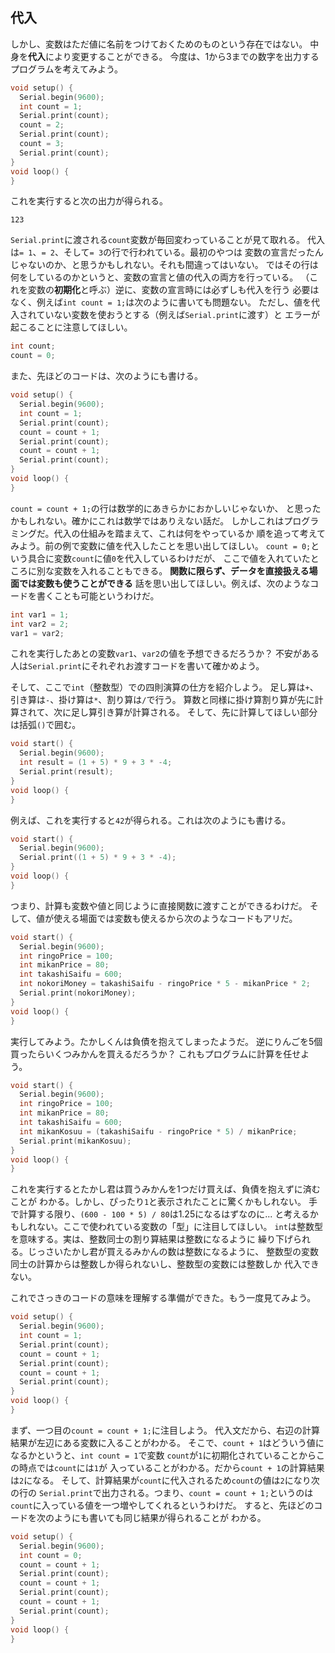 ## 代入

しかし、変数はただ値に名前をつけておくためのものという存在ではない。
中身を**代入**により変更することができる。
今度は、1から3までの数字を出力するプログラムを考えてみよう。

```cpp
void setup() {
  Serial.begin(9600);
  int count = 1;
  Serial.print(count);
  count = 2;
  Serial.print(count);
  count = 3;
  Serial.print(count);
}
void loop() {
}
```

これを実行すると次の出力が得られる。

```
123
```

`Serial.print`に渡される`count`変数が毎回変わっていることが見て取れる。
代入は`= 1`、`= 2`、そして`= 3`の行で行われている。最初のやつは
変数の宣言だったんじゃないのか、と思うかもしれない。それも間違ってはいない。
ではその行は何をしているのかというと、変数の宣言と値の代入の両方を行っている。
（これを変数の**初期化**と呼ぶ）逆に、変数の宣言時には必ずしも代入を行う
必要はなく、例えば`int count = 1;`は次のように書いても問題ない。
ただし、値を代入されていない変数を使おうとする（例えば`Serial.print`に渡す）と
エラーが起こることに注意してほしい。

```cpp
int count;
count = 0;
```

また、先ほどのコードは、次のようにも書ける。

```cpp
void setup() {
  Serial.begin(9600);
  int count = 1;
  Serial.print(count);
  count = count + 1;
  Serial.print(count);
  count = count + 1;
  Serial.print(count);
}
void loop() {
}
```

`count = count + 1;`の行は数学的にあきらかにおかしいじゃないか、
と思ったかもしれない。確かにこれは数学ではありえない話だ。
しかしこれはプログラミングだ。代入の仕組みを踏まえて、これは何をやっているか
順を追って考えてみよう。前の例で変数に値を代入したことを思い出してほしい。
`count = 0;`という具合に変数`count`に値`0`を代入しているわけだが、
ここで値を入れていたところに別な変数を入れることもできる。
**関数に限らず、データを直接扱える場面では変数も使うことができる**
話を思い出してほしい。例えば、次のようなコードを書くことも可能というわけだ。

```cpp
int var1 = 1;
int var2 = 2;
var1 = var2;
```

これを実行したあとの変数`var1`、`var2`の値を予想できるだろうか？
不安がある人は`Serial.print`にそれぞれお渡すコードを書いて確かめよう。

そして、ここで`int`（整数型）での四則演算の仕方を紹介しよう。
足し算は`+`、引き算は`-`、掛け算は`*`、割り算は`/`で行う。
算数と同様に掛け算割り算が先に計算されて、次に足し算引き算が計算される。
そして、先に計算してほしい部分は括弧`()`で囲む。

```cpp
void start() {
  Serial.begin(9600);
  int result = (1 + 5) * 9 + 3 * -4;
  Serial.print(result);
}
void loop() {
}
```

例えば、これを実行すると`42`が得られる。これは次のようにも書ける。

```cpp
void start() {
  Serial.begin(9600);
  Serial.print((1 + 5) * 9 + 3 * -4);
}
void loop() {
}
```

つまり、計算も変数や値と同じように直接関数に渡すことができるわけだ。
そして、値が使える場面では変数も使えるから次のようなコードもアリだ。

```cpp
void start() {
  Serial.begin(9600);
  int ringoPrice = 100;
  int mikanPrice = 80;
  int takashiSaifu = 600;
  int nokoriMoney = takashiSaifu - ringoPrice * 5 - mikanPrice * 2;
  Serial.print(nokoriMoney);
}
void loop() {
}
```

実行してみよう。たかしくんは負債を抱えてしまったようだ。
逆にりんごを5個買ったらいくつみかんを買えるだろうか？
これもプログラムに計算を任せよう。

```cpp
void start() {
  Serial.begin(9600);
  int ringoPrice = 100;
  int mikanPrice = 80;
  int takashiSaifu = 600;
  int mikanKosuu = (takashiSaifu - ringoPrice * 5) / mikanPrice;
  Serial.print(mikanKosuu);
}
void loop() {
}
```

これを実行するとたかし君は買うみかんを1つだけ買えば、負債を抱えずに済むことが
わかる。しかし、ぴったり`1`と表示されたことに驚くかもしれない。
手で計算する限り、`(600 - 100 * 5) / 80`は1.25になるはずなのに...
と考えるかもしれない。ここで使われている変数の「型」に注目してほしい。
`int`は整数型を意味する。実は、整数同士の割り算結果は整数になるように
繰り下げられる。じっさいたかし君が買えるみかんの数は整数になるように、
整数型の変数同士の計算からは整数しか得られないし、整数型の変数には整数しか
代入できない。

これでさっきのコードの意味を理解する準備ができた。もう一度見てみよう。

```cpp
void setup() {
  Serial.begin(9600);
  int count = 1;
  Serial.print(count);
  count = count + 1;
  Serial.print(count);
  count = count + 1;
  Serial.print(count);
}
void loop() {
}
```

まず、一つ目の`count = count + 1;`に注目しよう。
代入文だから、右辺の計算結果が左辺にある変数に入ることがわかる。
そこで、`count + 1`はどういう値になるかというと、`int count = 1`で変数
`count`が`1`に初期化されていることからこの時点では`count`には`1`が
入っていることがわかる。だから`count + 1`の計算結果は`2`になる。
そして、計算結果が`count`に代入されるため`count`の値は`2`になり次の行の
`Serial.print`で出力される。つまり、`count = count + 1;`というのは
`count`に入っている値を一つ増やしてくれるというわけだ。
すると、先ほどのコードを次のようにも書いても同じ結果が得られることが
わかる。

```cpp
void setup() {
  Serial.begin(9600);
  int count = 0;
  count = count + 1;
  Serial.print(count);
  count = count + 1;
  Serial.print(count);
  count = count + 1;
  Serial.print(count);
}
void loop() {
}
```

